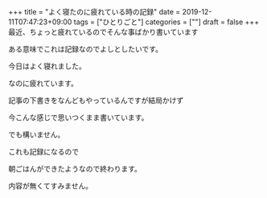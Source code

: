 +++
title = "よく寝たのに疲れている時の記録"
date = 2019-12-11T07:47:23+09:00
tags = ["ひとりごと"]
categories = [""]
draft = false
+++
最近、ちょっと疲れているのでそんな事ばかり書いています

ある意味でこれは記録なのでよしとしたいです。

今日はよく寝れました。

なのに疲れています。

記事の下書きをなんどもやっているんですが結局かけず

今こんな感じで思いつくまま書いています。

でも構いません。

これも記録になるので

朝ごはんができたようなので終わります。

内容が無くてすみません。
